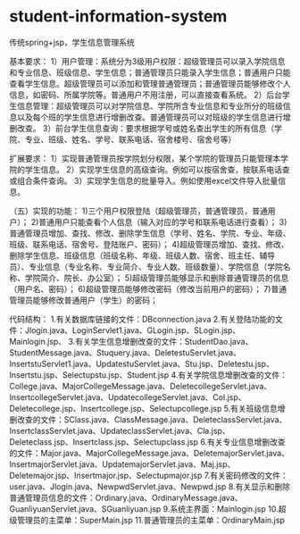 # student-information-system
传统spring+jsp，学生信息管理系统


基本要求：
1）用户管理：系统分为3级用户权限：超级管理员可以录入学院信息和专业信息、班级信息、学生信息；普通管理员只能录入学生信息；普通用户只能查看学生信息。超级管理员可以添加和管理普通管理员；普通管理员能够修改个人信息，如密码、所属学院等。普通用户不用注册，可以直接查看系统。
2）后台学生信息管理：超级管理员可以对学院信息、学院所含专业信息和专业所分的班级信息以及每个班的学生信息进行增删改查。普通管理员可以对班级的学生信息进行增删改查。
3）前台学生信息查询：要求根据学号或姓名查出学生的所有信息（学院、专业、班级、姓名、学号、联系电话、宿舍楼号、宿舍号等）

扩展要求：
1）实现普通管理员按学院划分权限，某个学院的管理员只能管理本学院的学生信息。
2）实现学生信息的高级查询。例如可以按宿舍查，按联系电话查或组合条件查询。
3）实现学生信息的批量导入。例如使用excel文件导入批量信息。

（五）实现的功能：
1)三个用户权限登陆（超级管理员，普通管理员，普通用户）；
2)普通用户只能查看个人信息（输入对应的学号和联系电话进行查看）；
3)普通管理员增加、查找、修改、删除学生信息（学号、姓名、学院、专业、年级、班级、联系电话、宿舍号、登陆账户、密码）；
4)超级管理员增加、查找、修改、删除学生信息、班级信息（班级名称、年级、班级人数、宿舍、班主任、辅导员）、专业信息（专业名称、专业简介、专业人数、班级数量）、学院信息（学院名称、学院简介、院长、办公室）；
5)超级管理员能够显示和删除普通管理员的信息（用户名、密码）；
6)超级管理员能够修改密码（修改当前用户的密码）；
7)普通管理员能够修改普通用户（学生）的密码； 


代码结构：
1.有关数据库链接的文件：DBconnection.java
2.有关登陆功能的文件：Jlogin.java、LoginServlet1.java、GLogin.jsp、SLogin.jsp、Mainlogin.jsp、
3.有关学生信息增删改查的文件：StudentDao.java、StudentMessage.java、Stuquery.java、DeletestuServlet.java、InsertstuServlet1.java、UpdatestuServlet.java、Stu.jsp、Deletestu.jsp、Insertstu.jsp、Selectupstu.jsp、Student.jsp
4.有关学院信息增删改查的文件：College.java、MajorCollegeMessage.java、DeletecollegeServlet.java、InsertcollegeServlet.java、UpdatecollegeServlet.java、Col.jsp、Deletecollege.jsp、Insertcollege.jsp、Selectupcollege.jsp
5.有关班级信息增删改查的文件：SClass.java、ClassMessage.java、DeleteclassServlet.java、InsertclassServlet.java、UpdateclassServlet.java、Cla.jsp、Deleteclass.jsp、Insertclass.jsp、Selectupclass.jsp
6.有关专业信息增删改查的文件：Major.java、MajorCollegeMessage.java、DeletemajorServlet.java、InsertmajorServlet.java、UpdatemajorServlet.java、Maj.jsp、Deletemajor.jsp、Insertmajor.jsp、Selectupmajor.jsp
7.有关密码修改的文件：user.java、Jlogin.java、NewpwdServlet.java、Newpwd.jsp
8.有关显示和删除普通管理员信息的文件：Ordinary.java、OrdinaryMessage.java、GuanliyuanServlet.java、SGuanliyuan.jsp
9.系统主界面：Mainlogin.jsp
10.超级管理员的主菜单：SuperMain.jsp
11.普通管理员的主菜单：OrdinaryMain.jsp
